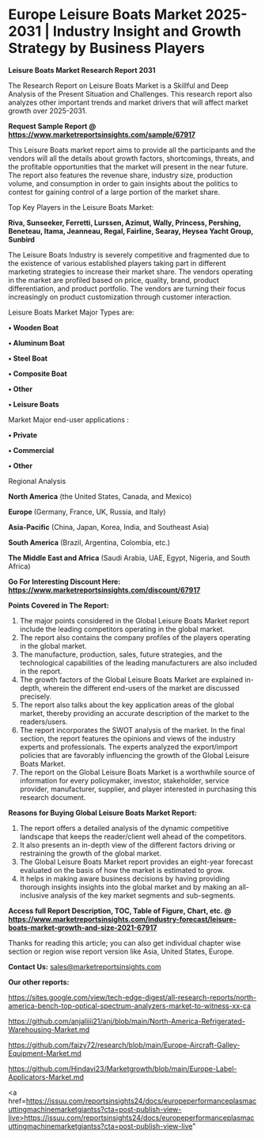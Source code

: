 # Europe Leisure Boats Market 2025-2031 | Industry Insight and Growth Strategy by Business Players

<strong>Leisure Boats Market Research Report 2031</strong>

The Research Report on Leisure Boats Market is a Skillful and Deep Analysis of the Present Situation and Challenges. This research report also analyzes other important trends and market drivers that will affect market growth over 2025-2031.

<strong>Request Sample Report @ <a href=https://www.marketreportsinsights.com/sample/67917>https://www.marketreportsinsights.com/sample/67917</a></strong>

This Leisure Boats market report aims to provide all the participants and the vendors will all the details about growth factors, shortcomings, threats, and the profitable opportunities that the market will present in the near future. The report also features the revenue share, industry size, production volume, and consumption in order to gain insights about the politics to contest for gaining control of a large portion of the market share.

Top Key Players in the Leisure Boats Market:

<strong>Riva, Sunseeker, Ferretti, Lurssen, Azimut, Wally, Princess, Pershing, Beneteau, Itama, Jeanneau, Regal, Fairline, Searay, Heysea Yacht Group, Sunbird</strong>

The Leisure Boats Industry is severely competitive and fragmented due to the existence of various established players taking part in different marketing strategies to increase their market share. The vendors operating in the market are profiled based on price, quality, brand, product differentiation, and product portfolio. The vendors are turning their focus increasingly on product customization through customer interaction.

Leisure Boats Market Major Types are:

<strong>• Wooden Boat

• Aluminum Boat

• Steel Boat

• Composite Boat

• Other

• Leisure Boats</strong>

Market Major end-user applications :

<strong>• Private

• Commercial

• Other</strong>

Regional Analysis

</u><strong><b>North America</b></strong> (the United States, Canada, and Mexico)

<strong><b>Europe </b></strong>(Germany, France, UK, Russia, and Italy)

<strong><b>Asia-Pacific</b></strong> (China, Japan, Korea, India, and Southeast Asia)

<strong><b>South America</b></strong> (Brazil, Argentina, Colombia, etc.)

<strong><b>The Middle East and Africa</b></strong> (Saudi Arabia, UAE, Egypt, Nigeria, and South Africa)

<strong>Go For Interesting Discount Here: <a href=https://www.marketreportsinsights.com/discount/67917>https://www.marketreportsinsights.com/discount/67917</a></strong>

<strong>Points Covered in The Report:</strong>
<ol>
  <li>The major points considered in the Global Leisure Boats Market report include the leading competitors operating in the global market.</li>
  <li>The report also contains the company profiles of the players operating in the global market.</li>
  <li>The manufacture, production, sales, future strategies, and the technological capabilities of the leading manufacturers are also included in the report.</li>
  <li>The growth factors of the Global Leisure Boats Market are explained in-depth, wherein the different end-users of the market are discussed precisely.</li>
  <li>The report also talks about the key application areas of the global market, thereby providing an accurate description of the market to the readers/users.</li>
  <li>The report incorporates the SWOT analysis of the market. In the final section, the report features the opinions and views of the industry experts and professionals. The experts analyzed the export/import policies that are favorably influencing the growth of the Global Leisure Boats Market.</li>
  <li>The report on the Global Leisure Boats Market is a worthwhile source of information for every policymaker, investor, stakeholder, service provider, manufacturer, supplier, and player interested in purchasing this research document.</li>
</ol>
<strong>Reasons for Buying Global Leisure Boats Market Report:</strong>

<ol>
  <li>The report offers a detailed analysis of the dynamic competitive landscape that keeps the reader/client well ahead of the competitors.</li>
  <li>It also presents an in-depth view of the different factors driving or restraining the growth of the global market.</li>
  <li>The Global Leisure Boats Market report provides an eight-year forecast evaluated on the basis of how the market is estimated to grow.</li>
  <li>It helps in making aware business decisions by having providing thorough insights insights into the global market and by making an all-inclusive analysis of the key market segments and sub-segments.</li>
</ol>
<strong>Access full Report Description, TOC, Table of Figure, Chart, etc. @ <a href=https://www.marketreportsinsights.com/industry-forecast/leisure-boats-market-growth-and-size-2021-67917>https://www.marketreportsinsights.com/industry-forecast/leisure-boats-market-growth-and-size-2021-67917</a></strong>


Thanks for reading this article; you can also get individual chapter wise section or region wise report version like Asia, United States, Europe.

<strong>Contact Us:</strong>
sales@marketreportsinsights.com

<strong>Our other reports:</strong>

<a href=https://sites.google.com/view/tech-edge-digest/all-research-reports/north-america-bench-top-optical-spectrum-analyzers-market-to-witness-xx-ca>https://sites.google.com/view/tech-edge-digest/all-research-reports/north-america-bench-top-optical-spectrum-analyzers-market-to-witness-xx-ca</a>

<a href=https://github.com/anjaliiii21/anj/blob/main/North-America-Refrigerated-Warehousing-Market.md>https://github.com/anjaliiii21/anj/blob/main/North-America-Refrigerated-Warehousing-Market.md</a>

<a href=https://github.com/faizy72/research/blob/main/Europe-Aircraft-Galley-Equipment-Market.md>https://github.com/faizy72/research/blob/main/Europe-Aircraft-Galley-Equipment-Market.md</a>

<a href=https://github.com/Hindavi23/Marketgrowth/blob/main/Europe-Label-Applicators-Market.md>https://github.com/Hindavi23/Marketgrowth/blob/main/Europe-Label-Applicators-Market.md</a>

<a href=https://issuu.com/reportsinsights24/docs/europeperformanceplasmacuttingmachinemarketgiantss?cta=post-publish-view-live>https://issuu.com/reportsinsights24/docs/europeperformanceplasmacuttingmachinemarketgiantss?cta=post-publish-view-live</a>"
